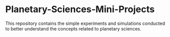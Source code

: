 # Planetary-Sciences-Mini-Projects
This repository contains the simple experiments and simulations conducted to better understand the concepts related to planetary sciences.
